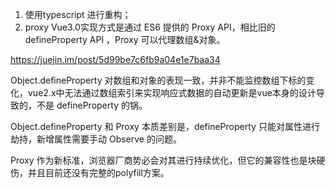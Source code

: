 1. 使用typescript 进行重构；
2. proxy Vue3.0实现方式是通过 ES6 提供的 Proxy API，相比旧的 defineProperty API ，Proxy 可以代理数组&对象。


https://juejin.im/post/5d99be7c6fb9a04e1e7baa34


Object.defineProperty 对数组和对象的表现一致，并非不能监控数组下标的变化，vue2.x中无法通过数组索引来实现响应式数据的自动更新是vue本身的设计导致的，不是 defineProperty 的锅。


Object.defineProperty 和 Proxy 本质差别是，defineProperty 只能对属性进行劫持，新增属性需要手动 Observe 的问题。


Proxy 作为新标准，浏览器厂商势必会对其进行持续优化，但它的兼容性也是块硬伤，并且目前还没有完整的polyfill方案。
